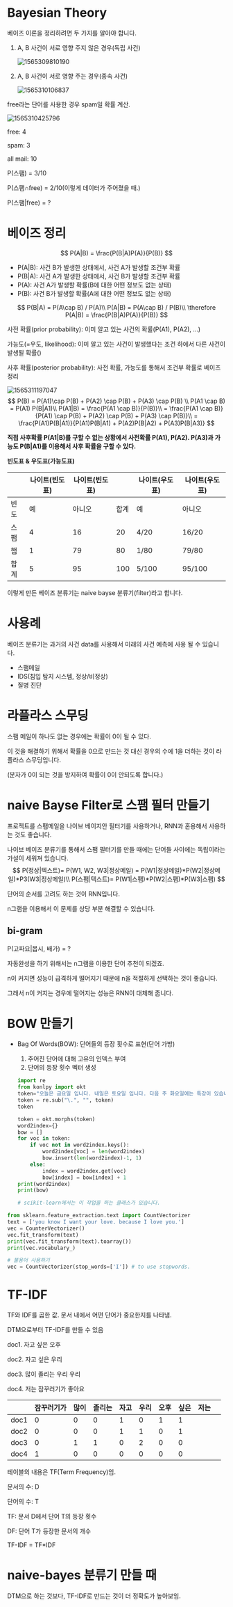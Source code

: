 # Bayesian Theory

베이즈 이론을 정리하려면 두 가지를 알아야 합니다.

1. A, B 사건이 서로 영향 주지 않은 경우(독립 사건)

   ![1565309810190](img/1.png)

2. A, B 사건이 서로 영향 주는 경우(종속 사건)

   ![1565310106837](img/2.png)



free라는 단어를 사용한 경우 spam일 확률 계산.

![1565310425796](img/3.png)

free: 4

spam: 3

all mail: 10

P(스팸) = 3/10

P(스팸∩free) = 2/10(이렇게 데이터가 주어졌을 때.)

P(스팸|free)  = ?

# 베이즈 정리


$$
P(A|B) = \frac{P(B|A)P(A)}{P(B)}
$$

- P(A|B): 사건 B가 발생한 상태에서, 사건 A가 발생할 조건부 확률
- P(B|A): 사건 A가 발생한 상태에서, 사건 B가 발생할 조건부 확률
- P(A): 사건 A가 발생할 확률(B에 대한 어떤 정보도 없는 상태)
- P(B): 사건 B가 발생할 확률(A에 대한 어떤 정보도 없는 상태)

$$
P(B|A) = P(A\cap B) / P(A)\\
P(A|B) = P(A\cap B) / P(B)\\
\therefore P(A|B) = \frac{P(B|A)P(A)}{P(B)}
$$



사전 확률(prior probability): 이미 알고 있는 사건의 확률(P(A1), P(A2), ...)

가능도(=우도, likelihood): 이미 알고 있는 사건이 발생했다는 조건 하에서 다른 사건이 발생될 확률()

사후 확률(posterior probability): 사전 확률, 가능도를 통해서 조건부 확률로 베이즈 정리



![1565311197047](img/4.png)
$$
P(B) = P(A1)\cap P(B) + P(A2) \cap P(B) + P(A3) \cap P(B) \\
P(A1 \cap B) = P(A1) P(B|A1)\\
P(A1|B) = \frac{P(A1 \cap B)}{P(B)}\\
= \frac{P(A1 \cap B)}{P(A1) \cap P(B) + P(A2) \cap P(B) + P(A3) \cap P(B)}\\
= \frac{P(A1)P(B|A1)}{P(A1)P(B|A1) + P(A2)P(B|A2) + P(A3)P(B|A3)}
$$


**직접 사후확률 P(A1|B)를 구할 수 없는 상황에서 사전확률 P(A1), P(A2). P(A3)과 가능도 P(B|A1)를 이용해서 사후 확률을 구할 수 있다.**



**빈도표 & 우도표(가능도표)**

|      | 나이트(빈도표) | 나이트(빈도표) |      | 나이트(우도표) | 나이트(우도표) |
| ---- | -------------- | -------------- | ---- | -------------- | -------------- |
| 빈도 | 예             | 아니오         | 합계 | 예             | 아니오         |
| 스팸 | 4              | 16             | 20   | 4/20           | 16/20          |
| 햄   | 1              | 79             | 80   | 1/80           | 79/80          |
| 합계 | 5              | 95             | 100  | 5/100          | 95/100         |



이렇게 만든 베이즈 분류기는 naive bayse 분류기(filter)라고 합니다.

# 사용례

베이즈 분류기는 과거의 사건 data를 사용해서 미래의 사건 예측에 사용 될 수 있습니다.

- 스팸메일
- IDS(침입 탐지 시스템, 정상/비정상)
- 질병 진단

# 라플라스 스무딩

스팸 메일이 하나도 없는 경우에는 확률이 0이 될 수 있다.

이 것을 해결하기 위해서 확률을 0으로 만드는 것 대신 경우의 수에 1을 더하는 것이 라플라스 스무딩입니다.

(분자가 0이 되는 것을 방지하여 확률이 0이 안되도록 합니다.)

# naive Bayse Filter로 스팸 필터 만들기

프로젝트를 스팸메일을 나이브 베이지안 필터기를 사용하거나, RNN과 혼용해서 사용하는 것도 좋습니다.

나이브 베이즈 분류기를 통해서 스팸 필터기를 만들 때에는 단어들 사이에는 독립이라는 가설이 세워져 있습니다.
$$
P(정상|텍스트)= P(W1, W2, W3|정상메일) = P(W1|정상메일)*P(W2|정상메일)*P3(W3|정상메일)\\
P(스팸|텍스트)= P(W1|스팸)*P(W2|스팸)*P(W3|스팸)
$$


단어의 순서를 고려도 하는 것이 RNN입니다.

n그램을 이용해서 이 문제를 상당 부분 해결할 수 있습니다.



## bi-gram

P(고파요|몹시, 배가) = ?

자동완성을 하기 위해서는 n그램을 이용한 단어 추천이 되겠죠.

n이 커지면 성능이 급격하게 떨어지기 때문에 n을 적절하게 선택하는 것이 좋습니다.

그래서 n이 커지는 경우에 떨어지는 성능은 RNN이 대체해 줍니다.



# BOW 만들기

- Bag Of Words(BOW): 단어들의 등장 횟수로 표현(단어 가방)

  1. 주어진 단어에 대해 고유의 인덱스 부여
  2. 단어의 등장 횟수 벡터 생성

  ```python
  import re
  from konlpy import okt
  token="오늘은 금요일 입니다. 내일은 토요일 입니다. 다음 주 화요일에는 특강이 있습니다."
  token = re.sub("\.", "", token)
  token
  
  token = okt.morphs(token)
  word2index={}
  bow = []
  for voc in token:
      if voc not in word2index.keys():
          word2index[voc] = len(word2index)
          bow.insert(len(word2index)-1, 1)
      else:
          index = word2index.get(voc)
          bow[index] = bow[index] + 1
  print(word2index)
  print(bow)
  
  # scikit-learn에서는 이 작업을 하는 클래스가 있습니다.
  ```

  

```python
from sklearn.feature_extraction.text import CountVectorizer
text = ['you know I want your love. because I love you.']
vec = CounterVectorizer()
vec.fit_transform(text)
print(vec.fit_transform(text).toarray())
print(vec.vocabulary_)

# 불용어 사용하기
vec = CountVectorizer(stop_words=['I']) # to use stopwords.
```



# TF-IDF

TF와 IDF를 곱한 값. 문서 내에서 어떤 단어가 중요한지를 나타냄.

DTM으로부터 TF-IDF를 만들 수 있음

doc1. 자고 싶은 오후

doc2. 자고 싶은 우리

doc3. 많이 졸리는 우리 우리

doc4. 저는 잠꾸러기가 좋아요

|      | 잠꾸러기가 | 많이 | 졸리는 | 자고 | 우리 | 오후 | 싶은 | 저는 |      |
| ---- | ---------- | ---- | ------ | ---- | ---- | ---- | ---- | ---- | ---- |
| doc1 | 0          | 0    | 0      | 1    | 0    | 1    | 1    |      |      |
| doc2 | 0          | 0    | 0      | 1    | 1    | 0    | 1    |      |      |
| doc3 | 0          | 1    | 1      | 0    | 2    | 0    | 0    |      |      |
| doc4 | 1          | 0    | 0      | 0    | 0    | 0    | 0    |      |      |

테이블의 내용은 TF(Term Frequency)임.



문서의 수: D

단어의 수: T

TF: 문서 D에서 단어 T의 등장 횟수

DF: 단어 T가 등장한 문서의 개수

TF-IDF = TF*IDF



# naive-bayes 분류기 만들 때

DTM으로 하는 것보다, TF-IDF로 만드는 것이 더 정확도가 높아보임.